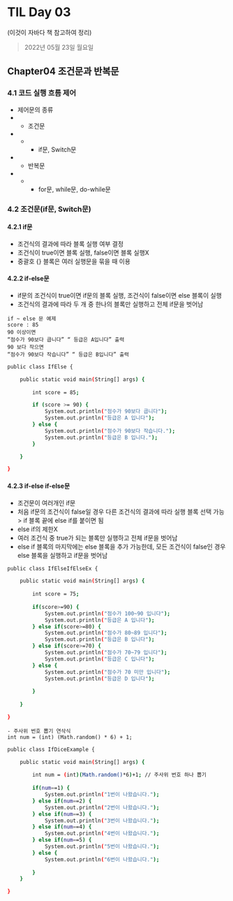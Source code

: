 # TIL Day 03

(이것이 자바다 책 참고하여 정리)
> 2022년 05월 23일 월요일

## Chapter04 조건문과 반복문

### 4.1 코드 실행 흐름 제어
- 제어문의 종류
- - 조건문 
- - - if문, Switch문 
- -  반복문
- - - for문, while문, do-while문

### 4.2 조건문(if문, Switch문)
#### 4.2.1 if문
- 조건식의 결과에 따라 블록 실행 여부 결정
- 조건식이 true이면 블록 실행, false이면 블록 실행X
- 중괄호 {} 블록은 여러 실행문을 묶을 때 이용

#### 4.2.2 if-else문
- if문의 조건식이 true이면 if문의 블록 실행, 조건식이 false이면 else 블록이 실행
- 조건식의 결과에 따라 두 개 중 한나의 블록만 실행하고 전체 if문을 벗어남

```
if ~ else 문 예제 
score : 85
90 이상이면
“점수가 90보다 큽니다” “ 등급은 A입니다” 출력
90 보다 작으면
“점수가 90보다 작습니다” “ 등급은 B입니다” 출력
```

```bash
public class IfElse {

	public static void main(String[] args) {
		
		int score = 85;

		if (score >= 90) {
			System.out.println("점수가 90보다 큽니다");
			System.out.println("등급은 A 입니다");
		} else {
			System.out.println("점수가 90보다 작습니다.");
			System.out.println("등급은 B 입니다.");
		}

	}

}
```
#### 4.2.3 if-else if-else문
- 조건문이 여러개인 if문
- 처음 if문의 조건식이 false일 경우 다른 조건식의 결과에 따라 실행 블록 선택 가능 > if 블록 끝에 else if를 붙이면 됨
- else if의 제한X
- 여러 조건식 중 true가 되는 블록만 실행하고 전체 if문을 벗어남
- else if 블록의 마지막에는 else 블록을 추가 가능한데, 모든 조건식이 false인 경우 else 블록을 실행하고 if문을 벗어남

```bash
public class IfElseIfElseEx {

	public static void main(String[] args) {
		
		int score = 75;
		
		if(score>=90) {
			System.out.println("점수가 100~90 입니다");
			System.out.println("등급은 A 입니다");
		} else if(score>=80) {
			System.out.println("점수가 80~89 입니다");
			System.out.println("등급은 B 입니다");
		} else if(score>=70) {
			System.out.println("점수가 70~79 입니다");
			System.out.println("등급은 C 입니다");
		} else {
			System.out.println("점수가 70 미만 입니다");
			System.out.println("등급은 D 입니다");
					
		}
		
	}

}
```

```
- 주사위 번호 뽑기 연삭식
int num = (int) (Math.random() * 6) + 1;
```

```bash
public class IfDiceExample {

	public static void main(String[] args) {
		
		int num = (int)(Math.random()*6)+1; // 주사위 번호 하나 뽑기
		
		if(num==1) {
			System.out.println("1번이 나왔습니다.");
		} else if(num==2) {
			System.out.println("2번이 나왔습니다.");
		} else if(num==3) {
			System.out.println("3번이 나왔습니다.");
		} else if(num==4) {
			System.out.println("4번이 나왔습니다.");
		} else if(num==5) {
			System.out.println("5번이 나왔습니다.");
		} else {
			System.out.println("6번이 나왔습니다.");
			
		}
	}

}
```
